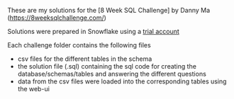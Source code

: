 These are my solutions for the [8 Week SQL Challenge] by Danny Ma (https://8weeksqlchallenge.com/)

Solutions were prepared in Snowflake using a [trial account](https://signup.snowflake.com/)

Each challenge folder contains the following files
- csv files for the different tables in the schema
- the solution file (.sql) containing the sql code for creating the database/schemas/tables and answering the different questions
- data from the csv files were loaded into the corresponding tables using the web-ui